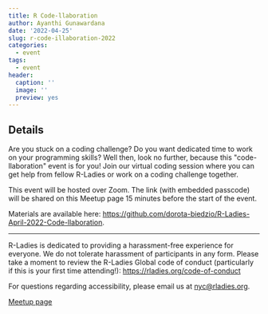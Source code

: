 ```yaml
---
title: R Code-llaboration
author: Ayanthi Gunawardana
date: '2022-04-25'
slug: r-code-illaboration-2022
categories:
  - event
tags:
  - event
header:
  caption: ''
  image: ''
  preview: yes
---
```


## Details

Are you stuck on a coding challenge? Do you want dedicated time to work on your programming skills? Well then, look no further, because this "code-llaboration" event is for you! Join our virtual coding session where you can get help from fellow R-Ladies or work on a coding challenge together.

This event will be hosted over Zoom. The link (with embedded passcode) will be shared on this Meetup page 15 minutes before the start of the event.

Materials are available here: https://github.com/dorota-biedzio/R-Ladies-April-2022-Code-llaboration.

---
R-Ladies is dedicated to providing a harassment-free experience for everyone. We do not tolerate harassment of participants in any form. Please take a moment to review the R-Ladies Global code of conduct (particularly if this is your first time attending!): https://rladies.org/code-of-conduct

For questions regarding accessibility, please email us at nyc@rladies.org.



[Meetup page](https://www.meetup.com/rladies-newyork/events/285241537/)